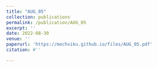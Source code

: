 ```yaml
---
title: "AUG_05"
collection: publications
permalink: /publication/AUG_05
excerpt: ''
date: 2022-08-30
venue: ''
paperurl: 'https://mechviku.github.io/files/AUG_05.pdf'
citation: #''

---
```


[Download paper here]: (https://mechviku.github.io/files/AUG_05.pdf)






